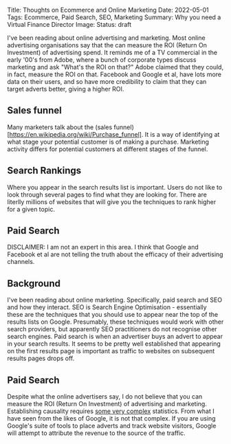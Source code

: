 Title: Thoughts on Ecommerce and Online Marketing
Date: 2022-05-01
Tags: Ecommerce, Paid Search, SEO, Marketing
Summary: Why you need a Virtual Finance Director
Image: 
Status: draft

I've been reading about online advertising and marketing. Most online advertising organisations say that the can measure the ROI (Return On Investment) of advertising spend. It reminds me of a TV commercial in the early '00's from Adobe, where a bunch of corporate types discuss marketing and ask "What's the ROI on that?" Adobe claimed that they could, in fact, measure the ROI on that. Facebook and Google et al, have lots more data on their users, and so have more credibility to claim that they can target adverts better, giving a higher ROI.

## Sales funnel
Many marketers talk about the (sales funnel)[https://en.wikipedia.org/wiki/Purchase_funnel]. It is a way of identifying at what stage your potential customer is of making a purchase. Marketing activity differs for potential customers at different stages of the funnel.

## Search Rankings
Where you appear in the search results list is important. Users do not like to look through several pages to find what they are looking for. There are literlly millions of websites that will give you the techniques to rank higher for a given topic.

## Paid Search







DISCLAIMER: I am not an expert in this area. I think that Google and Facebook et al are not telling the truth about the efficacy of their advertising channels.

## Background

I've been reading about online marketing. Specifically, paid search and SEO and how they interact. SEO is Search Engine Optimisation - essentially these are the techniques that you should use to appear near the top of the results lists on Google. Presumably, these techniques would work with other search providers, but apparently SEO practitioners do not recognise other search engines. Paid search is when an advertiser buys an advert to appear in your search results. It seems to be pretty well established that appearing on the first results page is important as traffic to websites on subsequent results pages drops off.

## Paid Search

Despite what the online advertisers say, I do not believe that you can measure the ROI (Return On Investment) of advertising and marketing. Establishing causality requires [some very complex](https://en.wikipedia.org/wiki/Autoregressive_conditional_heteroskedasticity) statistics. From what I have seen from the likes of Google, it is not that complex. If you are using Google's suite of tools to place adverts and track website visitors, Google will attempt to attribute the revenue to the source of the traffic.
